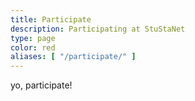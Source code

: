 ```yaml
---
title: Participate
description: Participating at StuStaNet
type: page
color: red
aliases: [ "/participate/" ]
---
```


yo, participate!
